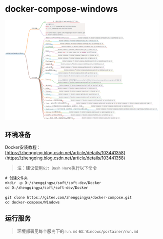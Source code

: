 # docker-compose-windows

![docker-compose-windows.png](./image/docker-compose-windows.png)

## 环境准备

Docker安装教程：[https://zhengqing.blog.csdn.net/article/details/103441358](https://zhengqing.blog.csdn.net/article/details/103441358)

> 注：建议使用`Git Bash Here`执行以下命令

```shell script
# 创建文件夹
mkdir -p D:/zhengqingya/soft/soft-dev/Docker
cd D:/zhengqingya/soft/soft-dev/Docker

git clone https://gitee.com/zhengqingya/docker-compose.git
cd docker-compose/Windows
```

## 运行服务

> 环境部署见每个服务下的`run.md`
> ex: `Windows/portainer/run.md`

